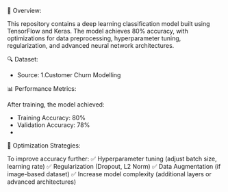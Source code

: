 📌 Overview:

This repository contains a deep learning classification model built using TensorFlow and Keras.
The model achieves 80% accuracy, with optimizations for data preprocessing, hyperparameter tuning, regularization, and advanced neural network architectures.

🔍 Dataset:

- Source: 1.Customer Churn Modelling

📊 Performance Metrics:

After training, the model achieved:
- Training Accuracy: 80%
- Validation Accuracy: 78%
- 
🔧 Optimization Strategies:

To improve accuracy further:
✅ Hyperparameter tuning (adjust batch size, learning rate)
✅ Regularization (Dropout, L2 Norm)
✅ Data Augmentation (if image-based dataset)
✅ Increase model complexity (additional layers or advanced architectures)


